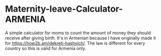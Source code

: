 # Maternity-leave-Calculator-ARMENIA
A simple calculator for moms to count the amount of money they should receive after giving birth. It's in Armenian because I have originally made it for https://how2b.am/dekreti-hashvich/.
The law is different for every country so this is valid for Armenia only.
